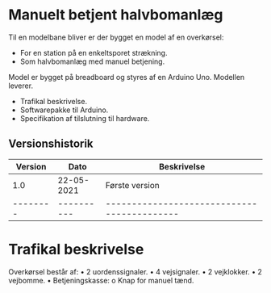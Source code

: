 # Manuelt betjent halvbomanlæg
Til en modelbane bliver er der bygget en model af en overkørsel:
* For en station på en enkeltsporet strækning.
* Som halvbomanlæg med manuel betjening.

Model er bygget på breadboard og styres af en Arduino Uno. Modellen leverer.
* Trafikal beskrivelse.
* Softwarepakke til Arduino.
* Specifikation af tilslutning til hardware.

## Versionshistorik
Version	| Dato	   | Beskrivelse                               |
--------|----------|-------------------------------------------|
    1.0 |22-05-2021|Første version                             |
--------|----------|-------------------------------------------|


# Trafikal beskrivelse
Overkørsel består af:
•	2 uordenssignaler.
•	4 vejsignaler.
•	2 vejklokker.
•	2 vejbomme.
•	Betjeningskasse:
o	Knap for manuel tænd.

